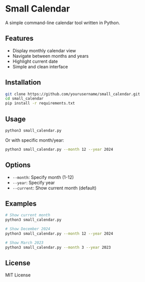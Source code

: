 # Small Calendar

A simple command-line calendar tool written in Python.

## Features

- Display monthly calendar view
- Navigate between months and years
- Highlight current date
- Simple and clean interface

## Installation

```bash
git clone https://github.com/yourusername/small_calendar.git
cd small_calendar
pip install -r requirements.txt
```

## Usage

```bash
python3 small_calendar.py
```

Or with specific month/year:

```bash
python3 small_calendar.py --month 12 --year 2024
```

## Options

- `--month`: Specify month (1-12)
- `--year`: Specify year
- `--current`: Show current month (default)

## Examples

```bash
# Show current month
python3 small_calendar.py

# Show December 2024
python3 small_calendar.py --month 12 --year 2024

# Show March 2023
python3 small_calendar.py --month 3 --year 2023
```

## License

MIT License 